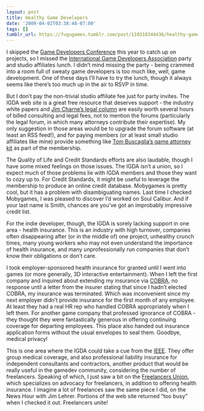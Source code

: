 ```yaml
---
layout: post
title: Healthy Game Developers
date: '2009-04-02T03:38:48-07:00'
tags: []
tumblr_url: https://fugugames.tumblr.com/post/110318344436/healthy-game-developers
---
```

I skipped the [Game Developers Conference](http://gdconf.com/) this year to catch up on projects, so I missed the [International Game Developers Association](http://igda.org/) party and studio affiliates lunch. I didn’t mind missing the party - being crammed into a room full of sweaty game developers is too much like, well, game development. One of these days I’ll have to try the lunch, though it always seems like there’s too much up in the air to RSVP in time.

But I don’t pay the non-trivial studio affiliate fee just for party invites. The IGDA web site is a great free resource that deserves support - the industry white papers and [Jim Charne’s legal column](http://www.igda.org/columns/lastwords/) are easily worth several hours of billed consulting and legal fees, not to mention the forums (particularly the legal forum, in which many attorneys contribute their expertise). My only suggestion in those areas would be to upgrade the forum software (at least an RSS feed!), and for paying members (or at least small studio affiliates like mine) provide something like [Tom Buscaglia’s game attorney kit](http://www.gamedevkit.com/) as part of the membership.

The Quality of Life and Credit Standards efforts are also laudable, though I have some mixed feelings on those issues. The IGDA isn’t a union, so I expect much of those problems lie with IGDA members and those they want to cozy up to. For Credit Standards, it might be useful to leverage the membership to produce an online credit database. Mobygames is pretty cool, but it has a problem with disambiguating names. Last time I checked Mobygames, I was pleased to discover I’d worked on Soul Calibur. And if your last name is Smith, chances are you’ve got an improbably impressive credit list.

For the indie developer, though, the IGDA is sorely lacking support in one area - health insurance. This is an industry with high turnover, companies often disappearing after (or in the middle of) one project, unhealthy crunch times, many young workers who may not even understand the importance of health insurance, and many unprofessionally run companies that don’t know their obligations or don’t care.

I took employer-sponsored health insurance for granted until I went into games (or more generally, 3D interactive entertainment). When I left the first company and inquired about extending my insurance via [COBRA](http://www.dol.gov/dol/topic/health-plans/cobra.htm), no response until a letter from the insurer stating that since I hadn’t elected COBRA, my insurance was terminated. Which was inconvenient since my next employer didn’t provide insurance for the first month of any employee. At least they had a real HR rep who handled COBRA appropriately when I left them. For another game company that professed ignorance of COBRA - they thought they were fantastically generous in offering continuing coverage for departing employees. This place also handed out insurance application forms without the usual envelopes to seal them. Goodbye, medical privacy!

This is one area where the IGDA could take a cue from the [IEEE](http://ieee.org/). They offer group medical coverage, and also professional liability insurance for independent consultants and contractors, another product that would be really useful in the gamedev community, considering the number of freelancers. Speaking of which, I just saw a bit on the [Freelancers Union](http://freelancersunion.org/), which specializes on advocacy for freelancers, in addition to offering health insurance. I imagine a lot of freelances saw the same piece I did, on the News Hour with Jim Lehrer. Portions of the web site returned “too busy” when I checked it out. Freelancers unite!


